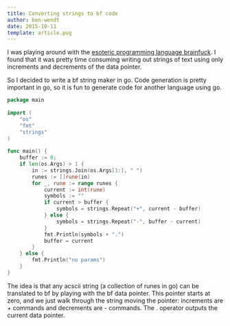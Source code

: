 ```yaml
---
title: Converting strings to bf code
author: ben-wendt
date: 2015-10-11
template: article.pug
---
```


I was playing around with the [esoteric programming language brainfuck](https://en.wikipedia.org/wiki/Brainfuck). I found that it was pretty time consuming writing out strings of text using only increments and decrements of the data pointer.

So I decided to write a bf string maker in go. Code generation is pretty important in go, so it is fun to generate code for another language using go.

<span class="more"></span>


```go
package main
 
import (
    "os"
    "fmt"
    "strings"
)
 
func main() {
    buffer := 0;
    if len(os.Args) > 1 {
        in := strings.Join(os.Args[1:], " ")
        runes := []rune(in)
        for _, rune := range runes {
            current := int(rune)
            symbols := ""
            if current > buffer {
                symbols = strings.Repeat("+", current - buffer)
            } else {
                symbols = strings.Repeat("-", buffer - current)
            }
            fmt.Println(symbols + ".")
            buffer = current
        }
    } else {
        fmt.Println("no params")
    }
}
```

The idea is that any acscii string (a collection of runes in go) can be translated to bf by playing with the bf data pointer. This pointer starts at zero, and we just walk through the string moving the pointer: increments are + commands and decrements are - commands. The . operator outputs the current data pointer.


